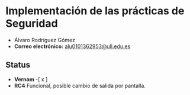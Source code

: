 # Implementación de las prácticas de Seguridad

* Álvaro Rodríguez Gómez 
* **Correo electrónico:** alu0101362953@ull.edu.es

## Status

* **Vernam** -[ x ]
* **RC4**    Funcional, posible cambio de salida por pantalla.
